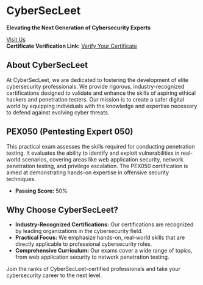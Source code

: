 # CyberSecLeet

**Elevating the Next Generation of Cybersecurity Experts**

[Visit Us](https://cybersecleet.github.io/)  
**Certificate Verification Link:** [Verify Your Certificate](https://cybersecleet.github.io/verify.html)

## About CyberSecLeet

At CyberSecLeet, we are dedicated to fostering the development of elite cybersecurity professionals. We provide rigorous, industry-recognized certifications designed to validate and enhance the skills of aspiring ethical hackers and penetration testers. Our mission is to create a safer digital world by equipping individuals with the knowledge and expertise necessary to defend against evolving cyber threats.

## PEX050 (Pentesting Expert 050)

This practical exam assesses the skills required for conducting penetration testing. It evaluates the ability to identify and exploit vulnerabilities in real-world scenarios, covering areas like web application security, network penetration testing, and privilege escalation. The PEX050 certification is aimed at demonstrating hands-on expertise in offensive security techniques.
 * **Passing Score:** 50%

## Why Choose CyberSecLeet?

- **Industry-Recognized Certifications:** Our certifications are recognized by leading organizations in the cybersecurity field.
- **Practical Focus:** We emphasize hands-on, real-world skills that are directly applicable to professional cybersecurity roles.
- **Comprehensive Curriculum:** Our exams cover a wide range of topics, from web application security to network penetration testing.

Join the ranks of CyberSecLeet-certified professionals and take your cybersecurity career to the next level.

